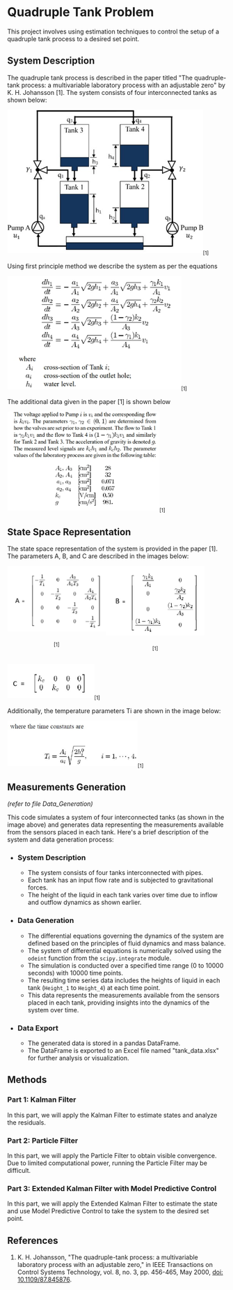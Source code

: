 
<body>

<h1>Quadruple Tank Problem</h1>

<p>This project involves using estimation techniques to control the setup of a quadruple tank process to a desired set point.</p>

<h2>System Description</h2>

<p>The quadruple tank process is described in the paper titled "The quadruple-tank process: a multivariable laboratory process with an adjustable zero" by K. H. Johansson [1]. The system consists of four interconnected tanks as shown below:</p>
<!-- Include the image for tank.jpg -->
<img src="Pics/tank.jpg" alt="Quadruple Tank Process" style="width: 450px;"><sub>[1]</sub>
<p>Using first principle method we describe the system as per the equations</p>
<img src="Pics/tank_equations.jpeg" alt="Temperature Parameters" style="width: 400px;"><sub>[1]</sub>
<p>The additional data given in the paper [1] is shown below</p>
<img src="Pics/data.jpeg" alt="Temperature Parameters" style="width: 350px;"><sub>[1]</sub>
<h2>State Space Representation</h2>

<p>The state space representation of the system is provided in the paper [1]. The parameters A, B, and C are described in the images below:</p>

<!-- Display images side by side -->
<div style="display: flex; flex-wrap: wrap;">
  <!-- Include the image for A.jpg -->
  <div style="width: 45%;">
    <img src="Pics/A.jpg" alt="Parameter A" style="width: 300px">
    <p style="text-align: center;"><sub>[1]</sub></p>
  </div>
  <!-- Include the image for B.jpg -->
  <div style="width: 45%;">
    <img src="Pics/B.jpg" alt="Parameter B" style="width: 300px;">
    <p style="text-align: center;"> <sub>[1]</sub></p>
  </div>
</div>


<!-- Include the image for C.jpg -->
<img src="Pics/C.jpg" alt="Parameter C" style="width: 200px;"><sub>[1]</sub>

<p>Additionally, the temperature parameters Ti are shown in the image below:</p>

<!-- Include the image for Ti.jpg -->
<img src="Pics/Ti.jpg" alt="Temperature Parameters" style="width: 300px;"><sub>[1]</sub>

<h2>Measurements Generation</h2>
 <p><em>(refer to  file Data_Generation)</em></p>
    <p>This code simulates a system of four interconnected tanks (as shown in the image above) and generates data representing the measurements available from the sensors placed in each tank. Here's a brief description of the system and data generation process:</p>
    <ul>
        <li><h3>System Description</h3><ul>
                <li>The system consists of four tanks interconnected with pipes.</li>
                <li>Each tank has an input flow rate and is subjected to gravitational forces.</li>
                <li>The height of the liquid in each tank varies over time due to inflow and outflow dynamics as shown earlier.</li>
            </ul>
        </li>
        <li><h3>Data Generation</h3>
            <ul>
                <li>The differential equations governing the dynamics of the system are defined based on the principles of fluid dynamics and mass balance.</li>
                <li>The system of differential equations is numerically solved using the <code>odeint</code> function from the <code>scipy.integrate</code> module.</li>
                <li>The simulation is conducted over a specified time range (0 to 10000 seconds) with 10000 time points.</li>
                <li>The resulting time series data includes the heights of liquid in each tank (<code>Height_1</code> to <code>Height_4</code>) at each time point.</li>
                <li>This data represents the measurements available from the sensors placed in each tank, providing insights into the dynamics of the system over time.</li>
            </ul>
        </li>
        <li><h3>Data Export</h3>
            <ul>
                <li>The generated data is stored in a pandas DataFrame.</li>
                <li>The DataFrame is exported to an Excel file named "tank_data.xlsx" for further analysis or visualization.</li>
            </ul>
        </li>
</ul>
<h2>Methods</h2>

<h3>Part 1: Kalman Filter</h3>

<p>In this part, we will apply the Kalman Filter to estimate states and analyze the residuals.</p>

<h3>Part 2: Particle Filter</h3>

<p>In this part, we will apply the Particle Filter to obtain visible convergence. Due to limited computational power, running the Particle Filter may be difficult.</p>

<h3>Part 3: Extended Kalman Filter with Model Predictive Control</h3>

<p>In this part, we will apply the Extended Kalman Filter to estimate the state and use Model Predictive Control to take the system to the desired set point.</p>



<h2>References</h2>

<ol>
  <li>K. H. Johansson, "The quadruple-tank process: a multivariable laboratory process with an adjustable zero," in IEEE Transactions on Control Systems Technology, vol. 8, no. 3, pp. 456-465, May 2000, <a href="https://doi.org/10.1109/87.845876">doi: 10.1109/87.845876</a>.</li>
</ol>

</body>


